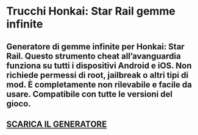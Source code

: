 # Trucchi Honkai: Star Rail gemme infinite
## Generatore di gemme infinite per Honkai: Star Rail. Questo strumento cheat all’avanguardia funziona su tutti i dispositivi Android e iOS. Non richiede permessi di root, jailbreak o altri tipi di mod. È completamente non rilevabile e facile da usare. Compatibile con tutte le versioni del gioco.

## [SCARICA IL GENERATORE](https://cosmicfiles.info/cl/i/me4k1w)


